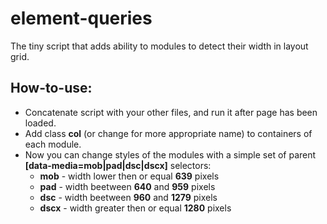 # element-queries
The tiny script that adds ability to modules to detect their width in layout grid.

## How-to-use:

* Concatenate script with your other files, and run it after page has been loaded.
* Add class **col** (or change for more appropriate name) to containers of each module.
* Now you can change styles of the modules with a simple set of parent **[data-media=mob|pad|dsc|dscx]** selectors:
  * **mob** - width lower then or equal **639** pixels
  * **pad** - width beetween **640** and **959** pixels
  * **dsc** - width beetween **960** and **1279** pixels
  * **dscx** - width greater then or equal **1280** pixels
